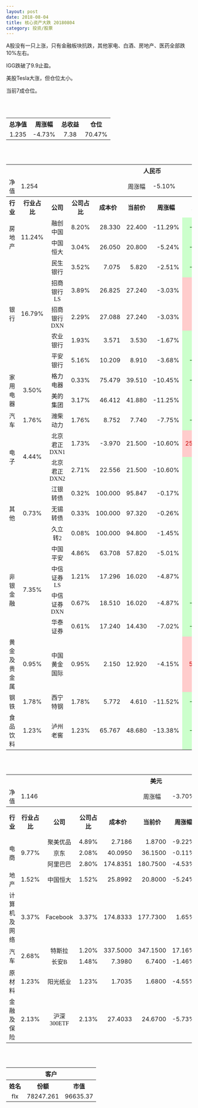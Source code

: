 ```yaml
---
layout: post
date: 2018-08-04
title: 核心资产大跌 20180804
category: 投资/股票
---
```


A股没有一只上涨，只有金融板块抗跌，其他家电、白酒、房地产、医药全部跌10%左右。

IGG跌破了9.9止盈。

美股Tesla大涨，但仓位太小。

当前7成仓位。

<br/>
<br/>

<table cellspacing="0" border="0">
	<tr>
		<th height="22" align="center"><font face="Noto Sans CJK SC Regular">总净值</font></th>
		<th align="center"><font face="Noto Sans CJK SC Regular">周涨幅</font></th>
		<th align="center"><font face="Noto Sans CJK SC Regular">总收益</font></th>
		<th align="center"><font face="Noto Sans CJK SC Regular">仓位</font></th>
	</tr>
	<tr>
		<td height="17" align="center" sdval="1.235" sdnum="1033;0;0.000">1.235</td>
		<td align="center" sdval="-0.0473" sdnum="1033;0;0.00%">-4.73%</td>
		<td align="center" sdval="7.38" sdnum="1033;0;0.00">7.38</td>
		<td align="center" sdval="0.7047" sdnum="1033;0;0.00%">70.47%</td>
	</tr>
</table>
<br />
<br />
<table>
	<tr>
		<th colspan="11"  height="21" align="center" valign="middle"><font face="Noto Sans CJK SC Regular">人民币</font></th>
		</tr>
	<tr>
		<td height="17" align="center"><font face="Noto Sans CJK SC Regular">净值</font></td>
		<td colspan="4"  align="left" valign="middle" sdval="1.254" sdnum="1033;">1.254</td>
		<td align="center"><font face="Noto Sans CJK SC Regular">周涨幅</font></td>
		<td colspan="5"  align="left" valign="middle" sdval="-0.051" sdnum="1033;0;0.00%">-5.10%</td>
		</tr>
	<tr>
		<th height="22" align="center" valign="middle"><font face="Noto Sans CJK SC Regular">行业</font></th>
		<th align="center" valign="middle"><font face="Noto Sans CJK SC Regular">行业占比</font></th>
		<th align="center"><font face="Noto Sans CJK SC Regular">公司</font></th>
		<th align="center"><font face="Noto Sans CJK SC Regular">公司占比</font></th>
		<th align="center"><font face="Noto Sans CJK SC Regular">成本价</font></th>
		<th align="center"><font face="Noto Sans CJK SC Regular">当前价</font></th>
		<th align="center"><font face="Noto Sans CJK SC Regular">周涨幅</font></th>
		<th align="center"><font face="Noto Sans CJK SC Regular">总涨幅</font></th>
		<th align="left"><font face="Noto Sans CJK SC Regular">下一阶梯</font></th>
		<th align="left"><font face="Noto Sans CJK SC Regular">浮动止损价</font></th>
		<th align="center"><font face="Noto Sans CJK SC Regular">止损价</font></th>
	</tr>
	<tr>
		<td rowspan="2"  height="34" align="center" valign="middle"><font face="Noto Sans CJK SC Regular">房地产</font></td>
		<td rowspan="2"  align="center" valign="middle" sdval="0.1124" sdnum="1033;0;0.00%">11.24%</td>
		<td align="center"><font face="Noto Sans CJK SC Regular">融创中国</font></td>
		<td align="right" sdval="0.082" sdnum="1033;0;0.00%">8.20%</td>
		<td align="right" sdval="28.33" sdnum="1033;0;0.000">28.330</td>
		<td align="right" sdval="22.4" sdnum="1033;0;0.000">22.400</td>
		<td align="right" sdval="-0.1129" sdnum="1033;0;0.00%">-11.29%</td>
		<td align="right" bgcolor="#CCFFCC" sdval="-0.210718743381574" sdnum="1033;0;0.00%"><font color="#006600">-21.07%</font></td>
		<td align="right" sdval="35.4125" sdnum="1033;0;0.000">35.413</td>
		<td align="right" sdval="0" sdnum="1033;0;0.000">0.000</td>
		<td align="right" sdval="0" sdnum="1033;0;0.000">0.000</td>
	</tr>
	<tr>
		<td align="center"><font face="Noto Sans CJK SC Regular">中国恒大</font></td>
		<td align="right" sdval="0.0304" sdnum="1033;0;0.00%">3.04%</td>
		<td align="right" sdval="26.05" sdnum="1033;0;0.000">26.050</td>
		<td align="right" sdval="20.8" sdnum="1033;0;0.000">20.800</td>
		<td align="right" sdval="-0.0524" sdnum="1033;0;0.00%">-5.24%</td>
		<td align="right" bgcolor="#CCFFCC" sdval="-0.202935508637236" sdnum="1033;0;0.00%"><font color="#006600">-20.29%</font></td>
		<td align="right" sdval="32.5625" sdnum="1033;0;0.000">32.563</td>
		<td align="right" sdval="0" sdnum="1033;0;0.000">0.000</td>
		<td align="right" sdval="0" sdnum="1033;0;0.000">0.000</td>
	</tr>
	<tr>
		<td rowspan="5"  height="93" align="center" valign="middle"><font face="Noto Sans CJK SC Regular">银行</font></td>
		<td rowspan="5"  align="center" valign="middle" sdval="0.1679" sdnum="1033;0;0.00%">16.79%</td>
		<td align="center"><font face="Noto Sans CJK SC Regular">民生银行</font></td>
		<td align="right" sdval="0.0352" sdnum="1033;0;0.00%">3.52%</td>
		<td align="right" sdval="7.075" sdnum="1033;0;0.000">7.075</td>
		<td align="right" sdval="5.82" sdnum="1033;0;0.000">5.820</td>
		<td align="right" sdval="-0.0251" sdnum="1033;0;0.00%">-2.51%</td>
		<td align="right" bgcolor="#CCFFCC" sdval="-0.178785159010601" sdnum="1033;0;0.00%"><font color="#006600">-17.88%</font></td>
		<td align="right" sdval="8.84375" sdnum="1033;0;0.000">8.844</td>
		<td align="right" sdval="0" sdnum="1033;0;0.000">0.000</td>
		<td align="right" sdval="0" sdnum="1033;0;0.000">0.000</td>
	</tr>
	<tr>
		<td align="center"><font face="Noto Sans CJK SC Regular">招商银行LS</font></td>
		<td align="right" sdval="0.0389" sdnum="1033;0;0.00%">3.89%</td>
		<td align="right" sdval="26.825" sdnum="1033;0;0.000">26.825</td>
		<td align="right" sdval="27.24" sdnum="1033;0;0.000">27.240</td>
		<td align="right" sdval="-0.0303" sdnum="1033;0;0.00%">-3.03%</td>
		<td align="right" bgcolor="#FFCCCC" sdval="0.0140706430568498" sdnum="1033;0;0.00%"><font color="#CC0000">1.41%</font></td>
		<td align="right" sdval="33.53125" sdnum="1033;0;0.000">33.531</td>
		<td align="right" sdval="0" sdnum="1033;0;0.000">0.000</td>
		<td align="right" sdval="0" sdnum="1033;0;0.000">0.000</td>
	</tr>
	<tr>
		<td align="center"><font face="Noto Sans CJK SC Regular">招商银行DXN</font></td>
		<td align="right" sdval="0.0229" sdnum="1033;0;0.00%">2.29%</td>
		<td align="right" sdval="27.088" sdnum="1033;0;0.000">27.088</td>
		<td align="right" sdval="27.24" sdnum="1033;0;0.000">27.240</td>
		<td align="right" sdval="-0.0303" sdnum="1033;0;0.00%">-3.03%</td>
		<td align="right" bgcolor="#FFCCCC" sdval="0.00421134081512098" sdnum="1033;0;0.00%"><font color="#CC0000">0.42%</font></td>
		<td align="right" sdval="33.86" sdnum="1033;0;0.000">33.860</td>
		<td align="right" sdval="0" sdnum="1033;0;0.000">0.000</td>
		<td align="right" sdval="0" sdnum="1033;0;0.000">0.000</td>
	</tr>
	<tr>
		<td align="center"><font face="Noto Sans CJK SC Regular">农业银行</font></td>
		<td align="right" sdval="0.0193" sdnum="1033;0;0.00%">1.93%</td>
		<td align="right" sdval="3.571" sdnum="1033;0;0.000">3.571</td>
		<td align="right" sdval="3.53" sdnum="1033;0;0.000">3.530</td>
		<td align="right" sdval="-0.0167" sdnum="1033;0;0.00%">-1.67%</td>
		<td align="right" bgcolor="#CCFFCC" sdval="-0.0128813777653319" sdnum="1033;0;0.00%"><font color="#006600">-1.29%</font></td>
		<td align="right" sdval="4.46375" sdnum="1033;0;0.000">4.464</td>
		<td align="right" sdval="0" sdnum="1033;0;0.000">0.000</td>
		<td align="right" sdval="0" sdnum="1033;0;0.000">0.000</td>
	</tr>
	<tr>
		<td align="center"><font face="Noto Sans CJK SC Regular">平安银行</font></td>
		<td align="right" sdval="0.0516" sdnum="1033;0;0.00%">5.16%</td>
		<td align="right" sdval="10.209" sdnum="1033;0;0.000">10.209</td>
		<td align="right" sdval="8.91" sdnum="1033;0;0.000">8.910</td>
		<td align="right" sdval="-0.0368" sdnum="1033;0;0.00%">-3.68%</td>
		<td align="right" bgcolor="#CCFFCC" sdval="-0.128640669997061" sdnum="1033;0;0.00%"><font color="#006600">-12.86%</font></td>
		<td align="right" sdval="12.76125" sdnum="1033;0;0.000">12.761</td>
		<td align="right" sdval="0" sdnum="1033;0;0.000">0.000</td>
		<td align="right" sdval="0" sdnum="1033;0;0.000">0.000</td>
	</tr>
	<tr>
		<td rowspan="2"  height="34" align="center" valign="middle"><font face="Noto Sans CJK SC Regular">家用电器</font></td>
		<td rowspan="2"  align="center" valign="middle" sdval="0.035" sdnum="1033;0;0.00%">3.50%</td>
		<td align="center"><font face="Noto Sans CJK SC Regular">格力电器</font></td>
		<td align="right" sdval="0.0033" sdnum="1033;0;0.00%">0.33%</td>
		<td align="right" sdval="75.479" sdnum="1033;0;0.000">75.479</td>
		<td align="right" sdval="39.51" sdnum="1033;0;0.000">39.510</td>
		<td align="right" sdval="-0.1045" sdnum="1033;0;0.00%">-10.45%</td>
		<td align="right" bgcolor="#CCFFCC" sdval="-0.477943144450774" sdnum="1033;0;0.00%"><font color="#006600">-47.79%</font></td>
		<td align="right" sdval="94.34875" sdnum="1033;0;0.000">94.349</td>
		<td align="right" sdval="0" sdnum="1033;0;0.000">0.000</td>
		<td align="right" sdval="0" sdnum="1033;0;0.000">0.000</td>
	</tr>
	<tr>
		<td align="center"><font face="Noto Sans CJK SC Regular">美的集团</font></td>
		<td align="right" sdval="0.0317" sdnum="1033;0;0.00%">3.17%</td>
		<td align="right" sdval="46.412" sdnum="1033;0;0.000">46.412</td>
		<td align="right" sdval="41.88" sdnum="1033;0;0.000">41.880</td>
		<td align="right" sdval="-0.1125" sdnum="1033;0;0.00%">-11.25%</td>
		<td align="right" bgcolor="#CCFFCC" sdval="-0.0990471602171852" sdnum="1033;0;0.00%"><font color="#006600">-9.90%</font></td>
		<td align="right" sdval="58.015" sdnum="1033;0;0.000">58.015</td>
		<td align="right" sdval="0" sdnum="1033;0;0.000">0.000</td>
		<td align="right" sdval="0" sdnum="1033;0;0.000">0.000</td>
	</tr>
	<tr>
		<td height="17" align="center" valign="middle"><font face="Noto Sans CJK SC Regular">汽车</font></td>
		<td align="center" valign="middle" sdval="0.0176" sdnum="1033;0;0.00%">1.76%</td>
		<td align="center"><font face="Noto Sans CJK SC Regular">潍柴动力</font></td>
		<td align="right" sdval="0.0176" sdnum="1033;0;0.00%">1.76%</td>
		<td align="right" sdval="8.752" sdnum="1033;0;0.000">8.752</td>
		<td align="right" sdval="7.74" sdnum="1033;0;0.000">7.740</td>
		<td align="right" sdval="-0.0775" sdnum="1033;0;0.00%">-7.75%</td>
		<td align="right" bgcolor="#CCFFCC" sdval="-0.11703071297989" sdnum="1033;0;0.00%"><font color="#006600">-11.70%</font></td>
		<td align="right" sdval="10.94" sdnum="1033;0;0.000">10.940</td>
		<td align="right" sdval="0" sdnum="1033;0;0.000">0.000</td>
		<td align="right" sdval="0" sdnum="1033;0;0.000">0.000</td>
	</tr>
	<tr>
		<td rowspan="2"  height="42" align="center" valign="middle"><font face="Noto Sans CJK SC Regular">电子</font></td>
		<td rowspan="2"  align="center" valign="middle" sdval="0.0444" sdnum="1033;0;0.00%">4.44%</td>
		<td align="center"><font face="Noto Sans CJK SC Regular">北京君正DXN1</font></td>
		<td align="right" sdval="0.0173" sdnum="1033;0;0.00%">1.73%</td>
		<td align="right" sdval="-3.97" sdnum="1033;0;0.000">-3.970</td>
		<td align="right" sdval="21.5" sdnum="1033;0;0.000">21.500</td>
		<td align="right" sdval="-0.106" sdnum="1033;0;0.00%">-10.60%</td>
		<td align="right" bgcolor="#FFCCCC" sdval="25.47" sdnum="1033;0;0.00%"><font color="#CC0000">2547.00%</font></td>
		<td align="right" bgcolor="#CCFFCC" sdval="28.421709430404" sdnum="1033;0;0.000"><font color="#006600">28.422</font></td>
		<td align="right" bgcolor="#FFCCCC" sdval="20.9183781407773" sdnum="1033;0;0.000"><font color="#CC0000">20.918</font></td>
		<td align="right" sdval="0" sdnum="1033;0;0.000">0.000</td>
	</tr>
	<tr>
		<td align="center"><font face="Noto Sans CJK SC Regular">北京君正DXN2</font></td>
		<td align="right" sdval="0.0271" sdnum="1033;0;0.00%">2.71%</td>
		<td align="right" sdval="22.556" sdnum="1033;0;0.000">22.556</td>
		<td align="right" sdval="21.5" sdnum="1033;0;0.000">21.500</td>
		<td align="right" sdval="-0.106" sdnum="1033;0;0.00%">-10.60%</td>
		<td align="right" bgcolor="#CCFFCC" sdval="-0.0482168114913993" sdnum="1033;0;0.00%"><font color="#006600">-4.82%</font></td>
		<td align="right" sdval="28.195" sdnum="1033;0;0.000">28.195</td>
		<td align="right" sdval="0" sdnum="1033;0;0.000">0.000</td>
		<td align="right" sdval="0" sdnum="1033;0;0.000">0.000</td>
	</tr>
	<tr>
		<td rowspan="3"  height="55" align="center" valign="middle"><font face="Noto Sans CJK SC Regular">其他</font></td>
		<td rowspan="3"  align="center" valign="middle" sdval="0.0073" sdnum="1033;0;0.00%">0.73%</td>
		<td align="center"><font face="Noto Sans CJK SC Regular"> 江银转债</font></td>
		<td align="right" sdval="0.0032" sdnum="1033;0;0.00%">0.32%</td>
		<td align="right" sdval="100" sdnum="1033;0;0.000">100.000</td>
		<td align="right" sdval="95.847" sdnum="1033;0;0.000">95.847</td>
		<td align="right" sdval="-0.0017" sdnum="1033;0;0.00%">-0.17%</td>
		<td align="right" bgcolor="#CCFFCC" sdval="-0.0429300000000001" sdnum="1033;0;0.00%"><font color="#006600">-4.29%</font></td>
		<td align="right" sdval="125" sdnum="1033;0;0.000">125.000</td>
		<td align="right" sdval="0" sdnum="1033;0;0.000">0.000</td>
		<td align="right" sdval="0" sdnum="1033;0;0.000">0.000</td>
	</tr>
	<tr>
		<td align="center"><font face="Noto Sans CJK SC Regular">无锡转债</font></td>
		<td align="right" sdval="0.0033" sdnum="1033;0;0.00%">0.33%</td>
		<td align="right" sdval="100" sdnum="1033;0;0.000">100.000</td>
		<td align="right" sdval="97.32" sdnum="1033;0;0.000">97.320</td>
		<td align="right" sdval="-0.0026" sdnum="1033;0;0.00%">-0.26%</td>
		<td align="right" bgcolor="#CCFFCC" sdval="-0.0282000000000001" sdnum="1033;0;0.00%"><font color="#006600">-2.82%</font></td>
		<td align="right" sdval="125" sdnum="1033;0;0.000">125.000</td>
		<td align="right" sdval="0" sdnum="1033;0;0.000">0.000</td>
		<td align="right" sdval="0" sdnum="1033;0;0.000">0.000</td>
	</tr>
	<tr>
		<td align="center"><font face="Noto Sans CJK SC Regular">久立转2</font></td>
		<td align="right" sdval="0.0008" sdnum="1033;0;0.00%">0.08%</td>
		<td align="right" sdval="100" sdnum="1033;0;0.000">100.000</td>
		<td align="right" sdval="94.8" sdnum="1033;0;0.000">94.800</td>
		<td align="right" sdval="-0.0145" sdnum="1033;0;0.00%">-1.45%</td>
		<td align="right" bgcolor="#CCFFCC" sdval="-0.0534000000000001" sdnum="1033;0;0.00%"><font color="#006600">-5.34%</font></td>
		<td align="right" sdval="125" sdnum="1033;0;0.000">125.000</td>
		<td align="right" sdval="0" sdnum="1033;0;0.000">0.000</td>
		<td align="right" sdval="0" sdnum="1033;0;0.000">0.000</td>
	</tr>
	<tr>
		<td rowspan="4"  height="70" align="center" valign="middle"><font face="Noto Sans CJK SC Regular">非银金融</font></td>
		<td rowspan="4"  align="center" valign="middle" sdval="0.0735" sdnum="1033;0;0.00%">7.35%</td>
		<td align="center"><font face="Noto Sans CJK SC Regular">中国平安</font></td>
		<td align="right" sdval="0.0486" sdnum="1033;0;0.00%">4.86%</td>
		<td align="right" sdval="63.708" sdnum="1033;0;0.000">63.708</td>
		<td align="right" sdval="57.82" sdnum="1033;0;0.000">57.820</td>
		<td align="right" sdval="-0.0501" sdnum="1033;0;0.00%">-5.01%</td>
		<td align="right" bgcolor="#CCFFCC" sdval="-0.0938216738871099" sdnum="1033;0;0.00%"><font color="#006600">-9.38%</font></td>
		<td align="right" sdval="79.635" sdnum="1033;0;0.000">79.635</td>
		<td align="right" sdval="0" sdnum="1033;0;0.000">0.000</td>
		<td align="right" sdval="0" sdnum="1033;0;0.000">0.000</td>
	</tr>
	<tr>
		<td align="center"><font face="Noto Sans CJK SC Regular">中信证券LS</font></td>
		<td align="right" sdval="0.0121" sdnum="1033;0;0.00%">1.21%</td>
		<td align="right" sdval="17.296" sdnum="1033;0;0.000">17.296</td>
		<td align="right" sdval="16.02" sdnum="1033;0;0.000">16.020</td>
		<td align="right" sdval="-0.0487" sdnum="1033;0;0.00%">-4.87%</td>
		<td align="right" bgcolor="#CCFFCC" sdval="-0.0751742830712304" sdnum="1033;0;0.00%"><font color="#006600">-7.52%</font></td>
		<td align="right" sdval="21.62" sdnum="1033;0;0.000">21.620</td>
		<td align="right" sdval="0" sdnum="1033;0;0.000">0.000</td>
		<td align="right" sdval="0" sdnum="1033;0;0.000">0.000</td>
	</tr>
	<tr>
		<td align="center"><font face="Noto Sans CJK SC Regular">中信证券DXN</font></td>
		<td align="right" sdval="0.0067" sdnum="1033;0;0.00%">0.67%</td>
		<td align="right" sdval="18.51" sdnum="1033;0;0.000">18.510</td>
		<td align="right" sdval="16.02" sdnum="1033;0;0.000">16.020</td>
		<td align="right" sdval="-0.0487" sdnum="1033;0;0.00%">-4.87%</td>
		<td align="right" bgcolor="#CCFFCC" sdval="-0.13592188006483" sdnum="1033;0;0.00%"><font color="#006600">-13.59%</font></td>
		<td align="right" sdval="23.1375" sdnum="1033;0;0.000">23.138</td>
		<td align="right" sdval="0" sdnum="1033;0;0.000">0.000</td>
		<td align="right" sdval="0" sdnum="1033;0;0.000">0.000</td>
	</tr>
	<tr>
		<td align="center"><font face="Noto Sans CJK SC Regular">华泰证券</font></td>
		<td align="right" sdval="0.0061" sdnum="1033;0;0.00%">0.61%</td>
		<td align="right" sdval="17.24" sdnum="1033;0;0.000">17.240</td>
		<td align="right" sdval="14.43" sdnum="1033;0;0.000">14.430</td>
		<td align="right" sdval="-0.0702" sdnum="1033;0;0.00%">-7.02%</td>
		<td align="right" bgcolor="#CCFFCC" sdval="-0.164393039443155" sdnum="1033;0;0.00%"><font color="#006600">-16.44%</font></td>
		<td align="right" sdval="21.55" sdnum="1033;0;0.000">21.550</td>
		<td align="right" sdval="0" sdnum="1033;0;0.000">0.000</td>
		<td align="right" sdval="0" sdnum="1033;0;0.000">0.000</td>
	</tr>
	<tr>
		<td height="17" align="center"><font face="Noto Sans CJK SC Regular">黄金及贵金属</font></td>
		<td align="center" valign="middle" sdval="0.0095" sdnum="1033;0;0.00%">0.95%</td>
		<td align="center"><font face="Noto Sans CJK SC Regular">中国黄金国际</font></td>
		<td align="right" sdval="0.0095" sdnum="1033;0;0.00%">0.95%</td>
		<td align="right" sdval="2.15" sdnum="1033;0;0.000">2.150</td>
		<td align="right" sdval="12.92" sdnum="1033;0;0.000">12.920</td>
		<td align="right" sdval="-0.0415" sdnum="1033;0;0.00%">-4.15%</td>
		<td align="right" bgcolor="#FFCCCC" sdval="5.0079023255814" sdnum="1033;0;0.00%"><font color="#CC0000">500.79%</font></td>
		<td align="right" bgcolor="#CCFFCC" sdval="16.0187482833862" sdnum="1033;0;0.000"><font color="#006600">16.019</font></td>
		<td align="right" bgcolor="#FFCCCC" sdval="11.7897987365723" sdnum="1033;0;0.000"><font color="#CC0000">11.790</font></td>
		<td align="right" sdval="0" sdnum="1033;0;0.000">0.000</td>
	</tr>
	<tr>
		<td height="17" align="center"><font face="Noto Sans CJK SC Regular">钢铁</font></td>
		<td align="center" valign="middle" sdval="0.0178" sdnum="1033;0;0.00%">1.78%</td>
		<td align="center"><font face="Noto Sans CJK SC Regular">西宁特钢</font></td>
		<td align="right" sdval="0.0178" sdnum="1033;0;0.00%">1.78%</td>
		<td align="right" sdval="5.772" sdnum="1033;0;0.000">5.772</td>
		<td align="right" sdval="4.61" sdnum="1033;0;0.000">4.610</td>
		<td align="right" sdval="-0.1152" sdnum="1033;0;0.00%">-11.52%</td>
		<td align="right" bgcolor="#CCFFCC" sdval="-0.202716701316701" sdnum="1033;0;0.00%"><font color="#006600">-20.27%</font></td>
		<td align="right" sdval="7.215" sdnum="1033;0;0.000">7.215</td>
		<td align="right" sdval="0" sdnum="1033;0;0.000">0.000</td>
		<td align="right" sdval="0" sdnum="1033;0;0.000">0.000</td>
	</tr>
	<tr>
		<td height="17" align="center"><font face="Noto Sans CJK SC Regular">食品饮料</font></td>
		<td align="center" valign="middle" sdval="0.0123" sdnum="1033;0;0.00%">1.23%</td>
		<td align="center"><font face="Noto Sans CJK SC Regular">泸州老窖</font></td>
		<td align="right" sdval="0.0123" sdnum="1033;0;0.00%">1.23%</td>
		<td align="right" sdval="65.767" sdnum="1033;0;0.000">65.767</td>
		<td align="right" sdval="48.68" sdnum="1033;0;0.000">48.680</td>
		<td align="right" sdval="-0.1338" sdnum="1033;0;0.00%">-13.38%</td>
		<td align="right" bgcolor="#CCFFCC" sdval="-0.261211151489349" sdnum="1033;0;0.00%"><font color="#006600">-26.12%</font></td>
		<td align="right" sdval="82.20875" sdnum="1033;0;0.000">82.209</td>
		<td align="right" sdval="0" sdnum="1033;0;0.000">0.000</td>
		<td align="right" sdval="0" sdnum="1033;0;0.000">0.000</td>
	</tr>
</table>
<br />
<br />
<table>
	<tr>
		<th colspan="11"  height="21" align="center" valign="middle"><font face="Noto Sans CJK SC Regular">美元</font></th>
		</tr>
	<tr>
		<td height="17" align="center"><font face="Noto Sans CJK SC Regular">净值</font></td>
		<td colspan="4"  align="left" valign="middle" sdval="1.146" sdnum="1033;">1.146</td>
		<td align="center"><font face="Noto Sans CJK SC Regular">周涨幅</font></td>
		<td colspan="5"  align="left" valign="middle" sdval="-0.037" sdnum="1033;0;0.00%">-3.70%</td>
		</tr>
	<tr>
		<th height="21" align="center" valign="middle"><font face="Noto Sans CJK SC Regular">行业</font></th>
		<th align="center" valign="middle"><font face="Noto Sans CJK SC Regular">行业占比</font></th>
		<th align="center"><font face="Noto Sans CJK SC Regular">公司</font></th>
		<th align="center"><font face="Noto Sans CJK SC Regular">公司占比</font></th>
		<th align="center"><font face="Noto Sans CJK SC Regular">成本价</font></th>
		<th align="center"><font face="Noto Sans CJK SC Regular">当前价</font></th>
		<th align="center"><font face="Noto Sans CJK SC Regular">周涨幅</font></th>
		<th align="center"><font face="Noto Sans CJK SC Regular">总涨幅</font></th>
		<th align="left"><font face="Noto Sans CJK SC Regular">下一阶梯</font></th>
		<th align="left"><font face="Noto Sans CJK SC Regular">浮动止损价</font></th>
		<th align="center"><font face="Noto Sans CJK SC Regular">止损价</font></th>
	</tr>
	<tr>
		<td rowspan="3"  height="51" align="center" valign="middle"><font face="Noto Sans CJK SC Regular">电商</font></td>
		<td rowspan="3"  align="center" valign="middle" sdval="0.0977" sdnum="1033;0;0.00%">9.77%</td>
		<td align="center" sdnum="1033;0;0.00%"><font face="Noto Sans CJK SC Regular">聚美优品</font></td>
		<td align="right" sdval="0.0489" sdnum="1033;0;0.00%">4.89%</td>
		<td align="right" sdval="2.7186" sdnum="1033;0;0.0000">2.7186</td>
		<td align="right" sdval="1.87" sdnum="1033;0;0.0000">1.8700</td>
		<td align="right" sdval="-0.0922" sdnum="1033;0;0.00%">-9.22%</td>
		<td align="right" bgcolor="#CCFFCC" sdval="-0.313545957478114" sdnum="1033;0;0.00%"><font color="#006600">-31.35%</font></td>
		<td align="right" sdval="3.39825" sdnum="1033;0;0.000">3.398</td>
		<td align="right" sdval="0" sdnum="1033;0;0.000">0.000</td>
		<td align="right" sdval="0" sdnum="1033;0;0.000">0.000</td>
	</tr>
	<tr>
		<td align="center" sdnum="1033;0;0.00%"><font face="Noto Sans CJK SC Regular">京东</font></td>
		<td align="right" sdval="0.0208" sdnum="1033;0;0.00%">2.08%</td>
		<td align="right" sdval="40.095" sdnum="1033;0;0.0000">40.0950</td>
		<td align="right" sdval="36.15" sdnum="1033;0;0.0000">36.1500</td>
		<td align="right" sdval="-0.0011" sdnum="1033;0;0.00%">-0.11%</td>
		<td align="right" bgcolor="#CCFFCC" sdval="-0.0997913206135429" sdnum="1033;0;0.00%"><font color="#006600">-9.98%</font></td>
		<td align="right" sdval="50.11875" sdnum="1033;0;0.000">50.119</td>
		<td align="right" sdval="0" sdnum="1033;0;0.000">0.000</td>
		<td align="right" sdval="0" sdnum="1033;0;0.000">0.000</td>
	</tr>
	<tr>
		<td align="center" sdnum="1033;0;0.00%"><font face="Noto Sans CJK SC Regular">阿里巴巴</font></td>
		<td align="right" sdval="0.028" sdnum="1033;0;0.00%">2.80%</td>
		<td align="right" sdval="174.8351" sdnum="1033;0;0.0000">174.8351</td>
		<td align="right" sdval="180.75" sdnum="1033;0;0.0000">180.7500</td>
		<td align="right" sdval="-0.0453" sdnum="1033;0;0.00%">-4.53%</td>
		<td align="right" bgcolor="#FFCCCC" sdval="0.0324313073290201" sdnum="1033;0;0.00%"><font color="#CC0000">3.24%</font></td>
		<td align="right" sdval="218.543875" sdnum="1033;0;0.000">218.544</td>
		<td align="right" sdval="0" sdnum="1033;0;0.000">0.000</td>
		<td align="right" sdval="0" sdnum="1033;0;0.000">0.000</td>
	</tr>
	<tr>
		<td height="17" align="center" valign="middle"><font face="Noto Sans CJK SC Regular">地产</font></td>
		<td align="center" sdval="0.0152" sdnum="1033;0;0.00%">1.52%</td>
		<td align="center" sdnum="1033;0;0.00%"><font face="Noto Sans CJK SC Regular">中国恒大</font></td>
		<td align="right" sdval="0.0152" sdnum="1033;0;0.00%">1.52%</td>
		<td align="right" sdval="25.8992" sdnum="1033;0;0.0000">25.8992</td>
		<td align="right" sdval="20.8" sdnum="1033;0;0.0000">20.8000</td>
		<td align="right" sdval="-0.0524" sdnum="1033;0;0.00%">-5.24%</td>
		<td align="right" bgcolor="#CCFFCC" sdval="-0.198286390313214" sdnum="1033;0;0.00%"><font color="#006600">-19.83%</font></td>
		<td align="right" sdval="32.374" sdnum="1033;0;0.000">32.374</td>
		<td align="right" sdval="0" sdnum="1033;0;0.000">0.000</td>
		<td align="right" sdval="0" sdnum="1033;0;0.000">0.000</td>
	</tr>
	<tr>
		<td height="17" align="center"><font face="Noto Sans CJK SC Regular">计算机及网络</font></td>
		<td align="center" sdval="0.0337" sdnum="1033;0;0.00%">3.37%</td>
		<td align="center" sdnum="1033;0;0.00%">Facebook</td>
		<td align="right" sdval="0.0337" sdnum="1033;0;0.00%">3.37%</td>
		<td align="right" sdval="174.8333" sdnum="1033;0;0.0000">174.8333</td>
		<td align="right" sdval="177.73" sdnum="1033;0;0.0000">177.7300</td>
		<td align="right" sdval="0.0165" sdnum="1033;0;0.00%">1.65%</td>
		<td align="right" bgcolor="#FFCCCC" sdval="0.0151683539691807" sdnum="1033;0;0.00%"><font color="#CC0000">1.52%</font></td>
		<td align="right" sdval="218.541625" sdnum="1033;0;0.000">218.542</td>
		<td align="right" sdval="0" sdnum="1033;0;0.000">0.000</td>
		<td align="right" sdval="0" sdnum="1033;0;0.000">0.000</td>
	</tr>
	<tr>
		<td rowspan="2"  height="38" align="center" valign="middle"><font face="Noto Sans CJK SC Regular">汽车</font></td>
		<td rowspan="2"  align="center" valign="middle" sdval="0.0268" sdnum="1033;0;0.00%">2.68%</td>
		<td align="center" sdnum="1033;0;0.00%"><font face="Noto Sans CJK SC Regular">特斯拉</font></td>
		<td align="right" sdval="0.012" sdnum="1033;0;0.00%">1.20%</td>
		<td align="right" sdval="337.5" sdnum="1033;0;0.0000">337.5000</td>
		<td align="right" sdval="347.15" sdnum="1033;0;0.0000">347.1500</td>
		<td align="right" sdval="0.1716" sdnum="1033;0;0.00%">17.16%</td>
		<td align="right" bgcolor="#FFCCCC" sdval="0.0271925925925924" sdnum="1033;0;0.00%"><font color="#CC0000">2.72%</font></td>
		<td align="right" sdval="421.875" sdnum="1033;0;0.000">421.875</td>
		<td align="right" sdval="0" sdnum="1033;0;0.000">0.000</td>
		<td align="right" sdval="0" sdnum="1033;0;0.000">0.000</td>
	</tr>
	<tr>
		<td align="center" sdnum="1033;0;0.00%"><font face="Noto Sans CJK SC Regular">长安B</font></td>
		<td align="right" sdval="0.0148" sdnum="1033;0;0.00%">1.48%</td>
		<td align="right" sdval="7.398" sdnum="1033;0;0.0000">7.3980</td>
		<td align="right" sdval="6.74" sdnum="1033;0;0.0000">6.7400</td>
		<td align="right" sdval="-0.0146" sdnum="1033;0;0.00%">-1.46%</td>
		<td align="right" bgcolor="#CCFFCC" sdval="-0.0903429575560962" sdnum="1033;0;0.00%"><font color="#006600">-9.03%</font></td>
		<td align="right" sdval="9.2475" sdnum="1033;0;0.000">9.248</td>
		<td align="right" sdval="0" sdnum="1033;0;0.000">0.000</td>
		<td align="right" sdval="0" sdnum="1033;0;0.000">0.000</td>
	</tr>
	<tr>
		<td height="17" align="center"><font face="Noto Sans CJK SC Regular">原材料</font></td>
		<td align="center" sdval="0.0123" sdnum="1033;0;0.00%">1.23%</td>
		<td align="center" sdnum="1033;0;0.00%"><font face="Noto Sans CJK SC Regular">阳光纸业</font></td>
		<td align="right" sdval="0.0123" sdnum="1033;0;0.00%">1.23%</td>
		<td align="right" sdval="1.7035" sdnum="1033;0;0.0000">1.7035</td>
		<td align="right" sdval="1.68" sdnum="1033;0;0.0000">1.6800</td>
		<td align="right" sdval="-0.0455" sdnum="1033;0;0.00%">-4.55%</td>
		<td align="right" bgcolor="#CCFFCC" sdval="-0.0151951276783093" sdnum="1033;0;0.00%"><font color="#006600">-1.52%</font></td>
		<td align="right" sdval="2.129375" sdnum="1033;0;0.000">2.129</td>
		<td align="right" sdval="0" sdnum="1033;0;0.000">0.000</td>
		<td align="right" sdval="0" sdnum="1033;0;0.000">0.000</td>
	</tr>
	<tr>
		<td height="21" align="center"><font face="Noto Sans CJK SC Regular"> 金融及保险</font></td>
		<td align="center" sdval="0.0213" sdnum="1033;0;0.00%">2.13%</td>
		<td align="center" sdnum="1033;0;0.00%"><font face="Noto Sans CJK SC Regular">沪深300ETF</font></td>
		<td align="right" sdval="0.0213" sdnum="1033;0;0.00%">2.13%</td>
		<td align="right" sdval="27.4033" sdnum="1033;0;0.0000">27.4033</td>
		<td align="right" sdval="24.67" sdnum="1033;0;0.0000">24.6700</td>
		<td align="right" sdval="-0.0573" sdnum="1033;0;0.00%">-5.73%</td>
		<td align="right" bgcolor="#CCFFCC" sdval="-0.101143461553901" sdnum="1033;0;0.00%"><font color="#006600">-10.11%</font></td>
		<td align="right" sdval="34.254125" sdnum="1033;0;0.000">34.254</td>
		<td align="right" sdval="0" sdnum="1033;0;0.000">0.000</td>
		<td align="right" sdval="0" sdnum="1033;0;0.000">0.000</td>
	</tr>
</table>
<br />
<br />
<table>
	<tr>
		<th colspan="11"  height="21" align="center" valign="middle"><font face="Noto Sans CJK SC Regular">客户</font></th>
		</tr>
	<tr>
		<th height="21" align="center"><font face="Noto Sans CJK SC Regular">姓名</font></th>
		<th align="center"><font face="Noto Sans CJK SC Regular">份额</font></th>
		<th align="center"><font face="Noto Sans CJK SC Regular">市值</font></th>
	</tr>
	<tr>
		<td height="17" align="center">flx</td>
		<td align="center" sdval="78247.261" sdnum="1033;">78247.261</td>
		<td align="center" sdval="96635.367335" sdnum="1033;0;0.00">96635.37</td>
	</tr>
</table>
